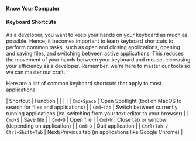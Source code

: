 **Know Your Computer**



#### Keyboard Shortcuts

As a developer, you want to keep your hands on your keyboard as much as
possible. Hence, it becomes important to learn keyboard shortcuts to perform
common tasks, such as open and closing applications, opening and saving files,
and switching between active applications. This reduces the movement of your
hands between your keyboard and mouse, increasing your efficiency as a
developer. Remember, we're here to master our tools so we can master our craft.

Here are a list of common keyboard shortcuts that apply to most applications.

| Shortcut     | Function |
|           |       |
| `Cmd+Space`  | Open Spotlight (tool on MacOS to search for files and applications) |
| `Cmd+Tab`    | Switch between currently running applications (ex. switching from your text editor to your browser) |
| `Cmd+S`      | Save file |
| `Cmd+O`      | Open file |
| `Cmd+W`      | Close tab or window (depending on application) |
| `Cmd+Q`      | Quit application |
| `Ctrl+Tab / Ctrl+Shift+Tab`   | Next/Previous tab (in applications like Google Chrome) |
